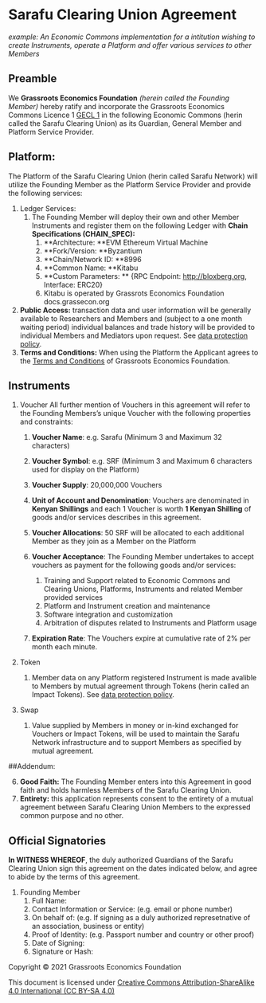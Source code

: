 # Sarafu Clearing Union Agreement

*example: An Economic Commons implementation for a intitution wishing to create Instruments, operate a Platform and offer various services to other Members*

## Preamble

We **Grassroots Economics Foundation** _(herein called the Founding Member)_ hereby ratify and incorporate the Grassroots Economics Commons Licence 1 [GECL 1](/legal/gecl1/) in the following Economic Commons (herin called the Sarafu Clearing Union) as its Guardian, General Member and Platform Service Provider. 

## Platform:

The Platform of the Sarafu Clearing Union (herin called Sarafu Network) will utilize the Founding Member as the Platform Service Provider and provide the following services:

1. Ledger Services:
    1. The Founding Member will deploy their own and other Member Instruments and register them on the following Ledger with **Chain Specifications (CHAIN_SPEC):**
        1. **Architecture: **EVM Ethereum Virtual Machine
        2. **Fork/Version:  **Byzantium
        3. **Chain/Network ID: **8996
        4. **Common Name: **Kitabu
        5. **Custom Parameters: ** {RPC Endpoint: http://bloxberg.org, Interface: ERC20}
        1. Kitabu is operated by Grassrots Economics Foundation docs.grassecon.org
1. **Public Access:** transaction data and user information will be generally available to Researchers and Members and (subject to a one month waiting period) individual balances and trade history will be provided to individual Members and Mediators upon request. See [data protection policy](/legal/data_policy/). 
1. **Terms and Conditions:** When using the Platform the Applicant agrees to the [Terms and Conditions](http://grassrootseconomics.org/tos) of Grassroots Economics Foundation.


## Instruments

1. Voucher
    All further mention of Vouchers in this agreement will refer to the Founding Members’s unique Voucher with the following properties and constraints:

    1. **Voucher Name**: e.g. Sarafu (Minimum 3 and Maximum 32 characters)
    1. **Voucher Symbol**: e.g. SRF (Minimum 3 and Maximum 6 characters used for display on the Platform)
    1. **Voucher Supply**: 20,000,000 Vouchers
    1. **Unit of Account and Denomination**: Vouchers are denominated in **Kenyan Shillings** and each 1 Voucher is worth **1 Kenyan Shilling** of goods and/or services describes in this agreement. 
    1. **Voucher Allocations**: 50 SRF will be allocated to each additional Member as they join as a Member on the Platform
    1. **Voucher Acceptance**: The Founding Member undertakes to accept vouchers as payment for the following goods and/or services:
        1. Training and Support related to Economic Commons and Clearing Unions, Platforms, Instruments and related Member provided services
        1. Platform and Instrument creation and maintenance
        1. Software integration and customization
        1. Arbitration of disputes related to Instruments and Platform usage

    1. **Expiration Rate**: The Vouchers expire at cumulative rate of 2% per month each minute.

1. Token

    1. Member data on any Platform registered Instrument is made avalible to Members by mutual agreement through Tokens (herin called an Impact Tokens). See [data protection policy](/legal/data_policy/). 

1. Swap

    1. Value supplied by Members in money or in-kind exchanged for Vouchers or Impact Tokens, will be used to maintain the Sarafu Network infrastructure and to support Members as specified by mutual agreement.

##Addendum:

6. **Good Faith:** The Founding Member enters into this Agreement in good faith and holds harmless Members of the Sarafu Clearing Union.
7. **Entirety:** this application represents consent to the entirety of a mutual agreement between Sarafu Clearing Union Members to the expressed common purpose and no other.

## Official Signatories 
**In WITNESS WHEREOF**, the duly authorized Guardians of the Sarafu Clearing Union sign this agreement on the dates indicated below, and agree to abide by the terms of this agreement. 

1. Founding Member
    1. Full Name:
    1. Contact Information or Service: (e.g. email or phone number)
    1. On behalf of: (e.g. If signing as a duly authorized represetnative of an association, business or entity)
    1. Proof of Identity: (e.g. Passport number and country or other proof)
    1. Date of Signing:
    1. Signature or Hash:


Copyright © 2021 Grassroots Economics Foundation

This document is licensed under [Creative Commons Attribution-ShareAlike 4.0 International (CC BY-SA 4.0)](https://creativecommons.org/licenses/by-sa/4.0/ )
